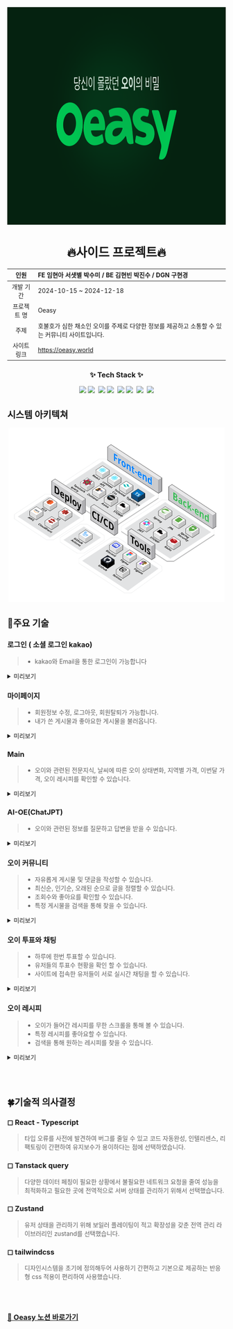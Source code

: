 
<img src="./readme-images/Thumbnail.png"  width="100%" height="500"/>

<div align="center">
    
# 🔥사이드 프로젝트🔥

</div>

<div align="center">
    
| 인원 | FE 임현아 서샛별 박수미 / BE 김현빈 박진수 / DGN 구현경 |
| :---: | :-- |
| 개발 기간 | 2024-10-15 ~ 2024-12-18 |
| 프로젝트 명 | Oeasy |
| 주제 | 호불호가 심한 채소인 오이를 주제로 다양한 정보를 제공하고 소통할 수 있는 커뮤니티 사이트입니다. |
| 사이트링크 | https://oeasy.world |


</div>

<h3 align="center">✨ Tech Stack ✨</h3>

<div align="center">
  <img src="https://img.shields.io/badge/React-61DAFB?style=for-the-badge&logo=React&logoColor=white">
  <img src="https://img.shields.io/badge/typescript-007ACC.svg?style=for-the-badge&logo=typescript&logoColor=white" />&nbsp
  <img src="https://img.shields.io/badge/amazonaws-232F3E?style=for-the-badge&logo=amazonaws&logoColor=white"> 
  <img src="https://img.shields.io/badge/tailwindcss-1daabb.svg?style=for-the-badge&logo=tailwind-css&logoColor=white" />&nbsp 
  <img src="https://img.shields.io/badge/Figma-F24E1E?style=for-the-badge&logo=Figma&logoColor=white">
  <img src="https://img.shields.io/badge/-React%20Query-FF4154?style=for-the-badge&logo=react%20query&logoColor=white" />&nbsp
  <img src="https://img.shields.io/badge/zustand-%23FF9900.svg?style=for-the-badge&logo=zustand&logoColor=white" />&nbsp
  <img src="https://img.shields.io/badge/spring-6DB33F?style=for-the-badge&logo=spring&logoColor=white"> 
</div>

## 시스템 아키텍쳐
<div align="center">
    <img src="./readme-images/architecture.png"  width="500" height="400"/>
</div>


<div>
    
## 📍주요 기술

</div>

### 로그인 ( 소셜 로그인 kakao)
> * kakao와 Email을 통한 로그인이 가능합니다
<details>
<summary>미리보기</summary>
<div markdown="1">

<img src="./readme-images/login.png"  width="700" height="400"/>
<img src="./readme-images/loginM.png"  width="240" height="400"/>

 <br>
</div>
</details>

### 마이페이지
> * 회원정보 수정, 로그아웃, 회원탈퇴가 가능합니다.
> * 내가 쓴 게시물과 좋아요한 게시물을 불러옵니다.
<details>
<summary>미리보기</summary>
<div markdown="1">

<img src="./readme-images/mypage.png"  width="700" height="400"/>
<img src="./readme-images/mypageM.png"  width="240" height="400"/>
 <br>
</div>
</details>

### Main
> * 오이와 관련된 전문지식, 날씨에 따른 오이 상태변화, 지역별 가격, 이번달 가격, 오이 레시피를 확인할 수 있습니다.

<details>
<summary>미리보기</summary>
<div markdown="1">

<img src="./readme-images/Group.png"  width="700" height=auto/>

 <br>
</div>
</details>

### AI-OE(ChatJPT)
> * 오이와 관련된 정보를 질문하고 답변을 받을 수 있습니다.

<details>
<summary>미리보기</summary>
<div markdown="1">

<img src="./readme-images/aioe.png"  width="250" height="400"/>
<img src="./readme-images/aioeM.png"  width="240" height="400"/>

 <br>
</div>
</details>

### 오이 커뮤니티
> * 자유롭게 게시물 및 댓글을 작성할 수 있습니다.
> * 최신순, 인기순, 오래된 순으로 글을 정렬할 수 있습니다.
> * 조회수와 좋아요를 확인할 수 있습니다.
> * 특정 게시물을 검색을 통해 찾을 수 있습니다.
<details>
<summary>미리보기</summary>
<div markdown="1">
    
<img src="./readme-images/community.png"  width="700" height="400"/>
<img src="./readme-images/communityM.png"  width="240" height="400"/>
 <br>
</div>
</details>


### 오이 투표와 채팅
> * 하루에 한번 투표할 수 있습니다.
> * 유저들의 투표수 현황을 확인 할 수 있습니다.
> * 사이트에 접속한 유저들이 서로 실시간 채팅을 할 수 있습니다.
<details>
<summary>미리보기</summary>
<div markdown="1">

<img src="./readme-images/votechat.png"  width="700" height="400"/>
<img src="./readme-images/votechatM.png"  width="240" height="400"/>

 <br>
</div>
</details>

### 오이 레시피
> * 오이가 들어간 레시피를 무한 스크롤을 통해 볼 수 있습니다.
> * 특정 레시피를 좋아요할 수 있습니다.
> * 검색을 통해 원하는 레시피를 찾을 수 있습니다.
<details>
<summary>미리보기</summary>
<div markdown="1">

<img src="./readme-images/recipe.png"  width="700" height="400"/>
<img src="./readme-images/recipeM.png"  width="240" height="400"/>

 <br>
</div>
</details>


<br><br>


## 🍀기술적 의사결정

### ◻ React - Typescript

> 타입 오류를 사전에 발견하여 버그를 줄일 수 있고 코드 자동완성, 인텔리센스, 리팩토링이 간편하여 유지보수가 용이하다는 점에 선택하였습니다.


### ◻ Tanstack query

> 다양한 데이터 페칭이 필요한 상황에서 불필요한 네트워크 요청을 줄여 성능을 최적화하고 필요한 곳에 전역적으로 서버 상태를 관리하기 위해서 선택했습니다.


### ◻ Zustand

> 유저 상태을 관리하기 위해 보일러 플레이팅이 적고 확장성을 갖춘 전역 관리 라이브러리인 zustand를 선택했습니다.

### ◻ tailwindcss

> 디자인시스템을 초기에 정의해두어 사용하기 간편하고 기본으로 제공하는 반응형 css 적용이 편리하여 사용했습니다.

<br><br>





### [👊 Oeasy 노션 바로가기](https://www.notion.so/11cedee0214880e8baece311bb09fce5)


